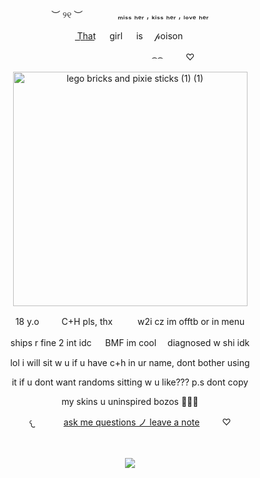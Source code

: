 <p align="center"> ︶ ୨୧ ︶　　　　ₘᵢₛₛ ₕₑᵣ , ₖᵢₛₛ ₕₑᵣ , ₗₒᵥₑ ₕₑᵣ

<p align="center"> T͟h͟a͟t͟ 　  girl 　  is　   𝓅oison


<p align="center">　　　　　   　 　　　   ⌢⌢       　 　♡  　 

 <p align="center">
<img width="375" height="375" alt="lego bricks and pixie sticks (1) (1)" src="https://github.com/user-attachments/assets/c6b607d2-dfd9-4ced-841b-d713418d20b1" />


 <p align="center">
18 y.o   　  　C+H pls, thx  　  　  w2i cz im offtb or in menu

 <p align="center"> ships r fine 2 int idc 　  BMF im cool　   diagnosed w shi idk

 <p align="center"> lol i will sit w u if u have c+h in ur name, dont bother using

 <p align="center"> it if u dont want randoms sitting w u like??? p.s dont copy 

 <p align="center"> my skins u uninspired bozos 🤣🤣🤣 


<p align="center">
𐔌　　　
  <a href="https://wxhispers.atabook.org">ask me questions ノ leave a note</a>
 　　 ♡　　 
 </b><br> 
 
　　　 　　　 　　  <p align="center"> ![](https://komarev.com/ghpvc/?username=luvfawn&label=ℬambi++visits+ꕀ+++&color=B06C65) 
